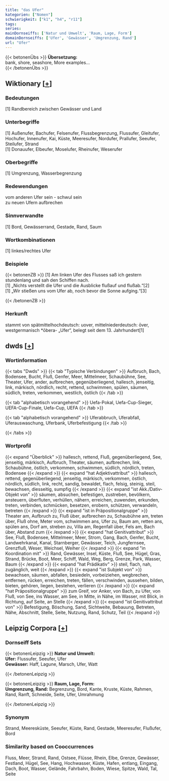 ```yaml
---
title: "das Ufer"
kategorien: ["Nomen"]
schwierigkeit: ["k1", "h4", "r11"]
tags:
series:
mainDornseiffs: ['Natur und Umwelt', 'Raum, Lage, Form']
domainDornseiffs: ['Ufer', 'Gewässer', 'Umgrenzung, Rand']
url: "Ufer"
---
```


{{< betonenÜbs >}}
**Übersetzung:**  
bank, shore, seashore, More examples...  
{{< /betonenÜbs >}}

## Wiktionary [[+](https://de.wiktionary.org/wiki/Ufer)]

### Bedeutungen
[1] Randbereich zwischen Gewässer und Land  

### Unterbegriffe
[1] Außenufer, Bachufer, Felsenufer, Flussbegrenzung, Flussufer, Gleitufer, Hochufer, Innenufer, Kai, Küste, Meeresufer, Nordufer, Prallufer, Seeufer, Steilufer, Strand  
[1] Donauufer, Elbeufer, Moselufer, Rheinufer, Weserufer  

### Oberbegriffe
[1] Umgrenzung, Wasserbegrenzung  

### Redewendungen
vom anderen Ufer sein - schwul sein  
zu neuen Ufern aufbrechen  

### Sinnverwandte
[1] Bord, Gewässerrand, Gestade, Rand, Saum  

### Wortkombinationen
[1] linkes/rechtes Ufer  

### Beispiele
{{< betonenZB >}}
[1] Am linken Ufer des Flusses saß ich gestern stundenlang und sah den Schiffen nach.  
[1] „Nichts verstellt die Ufer und die Ausblicke flußauf und flußab.“[2]  
[1] „Wir stießen uns vom Ufer ab, noch bevor die Sonne aufging.“[3]  

{{< /betonenZB >}}
### Herkunft
stammt von spätmittelhochdeutsch: uover, mittelniederdeutsch: ōver, westgermanisch *ōbera- „Ufer“, belegt seit dem 13. Jahrhundert[1]  



## dwds [[+](https://www.dwds.de/wb/Ufer)]

### Wortinformation
{{< tabs "Dwds" >}}
{{< tab "Typische Verbindungen" >}}
Aufbruch, Bach, Bodensee, Bucht, Fluß, Genfer, Meer, Mittelmeer, Schaubühne, See, Theater, Ufer, ander, aufbrechen, gegenüberliegend, hallesch, jenseitig, link, märkisch, nördlich, recht, rettend, schwimmen, spülen, säumen, südlich, treten, verkommen, westlich, östlich
{{< /tab >}}

{{< tab "alphabetisch vorangehend" >}}
Uefa-Pokal, Uefa-Cup-Sieger, UEFA-Cup-Finale, Uefa-Cup, UEFA
{{< /tab >}}

{{< tab "alphabetisch vorangehend" >}}
Uferabbruch, Uferabfall, Uferauswaschung, Uferbank, Uferbefestigung
{{< /tab >}}

{{< /tabs >}}

### Wortprofil
{{< expand "Überblick" >}} hallesch, rettend, Fluß, gegenüberliegend, See, jenseitig, märkisch, Aufbruch, Theater, säumen, aufbrechen, link, Schaubühne, östlich, verkommen, schwimmen, südlich, nördlich, treten, Bodensee {{< /expand >}}
{{< expand "hat Adjektivattribut" >}} hallesch, rettend, gegenüberliegend, jenseitig, märkisch, verkommen, östlich, nördlich, südlich, link, recht, sandig, bewaldet, flach, felsig, steinig, steil, bewachsen, diesseitig, sumpfig {{< /expand >}}
{{< expand "ist Akk./Dativ-Objekt von" >}} säumen, absuchen, befestigen, zustreben, bevölkern, ansteuern, überfluten, verhüllen, nähern, erreichen, zuwenden, erkunden, treten, verbinden, schmücken, besetzen, erobern, schützen, verwandeln, betreten {{< /expand >}}
{{< expand "ist in Präpositionalgruppe" >}} Theater am, Aufbruch zu, Fluß über, aufbrechen zu, Schaubühne am, treten über, Fluß ohne, Meter vom, schwimmen ans, Ufer zu, Baum am, retten ans, spülen ans, Dorf am, streben zu, Villa am, Regenfall über, Fels am, Bach über, Abstand zum {{< /expand >}}
{{< expand "hat Genitivattribut" >}} See, Fluß, Bodensee, Mittelmeer, Meer, Strom, Gang, Bach, Genfer, Bucht, Landwehrkanal, Kanal, Starnberger, Gewässer, Teich, Jungfernsee, Grenzfluß, Weser, Weichsel, Weiher {{< /expand >}}
{{< expand "in Koordination mit" >}} Rand, Gewässer, Insel, Küste, Fluß, See, Hügel, Gras, Strand, Brücke, Boot, Meer, Schiff, Wald, Weg, Berg, Grenze, Park, Wasser, Baum {{< /expand >}}
{{< expand "hat Prädikativ" >}} steil, flach, nah, zugänglich, weit {{< /expand >}}
{{< expand "ist Subjekt von" >}} bewachsen, säumen, abfallen, besiedeln, vorbeiziehen, wegbrechen, entfernen, rücken, erreichen, treten, fällen, verschwinden, aussehen, bilden, bieten, gehören, liegen, bestehen, verlieren {{< /expand >}}
{{< expand "hat Präpositionalgruppe" >}} zum Greif, vor Anker, von Bach, zu Ufer, von Fluß, von See, ins Wasser, am See, in Mitte, in Nähe, im Wasser, mit Blick, in Richtung, auf Seite, an Stelle {{< /expand >}}
{{< expand "ist Genitivattribut von" >}} Befestigung, Böschung, Sand, Sichtweite, Bebauung, Betreten, Nähe, Abschnitt, Stelle, Seite, Nutzung, Rand, Schutz, Teil {{< /expand >}}

## Leipzig Corpora [[+](https://corpora.uni-leipzig.de/en/res?word=Ufer&corpusId=deu_newscrawl-public_2018)]

### Dornseiff Sets
{{< betonenLeipzig >}}
**Natur und Umwelt:**  
**Ufer:** Flussufer, Seeufer, Ufer  
**Gewässer:** Haff, Lagune, Marsch, Ufer, Watt  

{{< /betonenLeipzig >}}


{{< betonenLeipzig >}}
**Raum, Lage, Form:**  
**Umgrenzung, Rand:** Begrenzung, Bord, Kante, Kruste, Küste, Rahmen, Rand, Ranft, Schneide, Seite, Ufer, Umrahmung  

{{< /betonenLeipzig >}}

### Synonym
Strand, Meeresküste, Seeufer, Küste, Rand, Gestade, Meeresufer, Flußufer, Bord


### Similarity based on Cooccurrences
Fluss, Meer, Strand, Rand, Ostsee, Flüsse, Rhein, Elbe, Grenze, Gewässer, Festland, Hügel, See, Hang, Hochwasser, Küste, Hafen, entlang, Eingang, Dach, Boot, Wasser, Gelände, Fahrbahn, Boden, Wiese, Spitze, Wald, Tal, Seite

